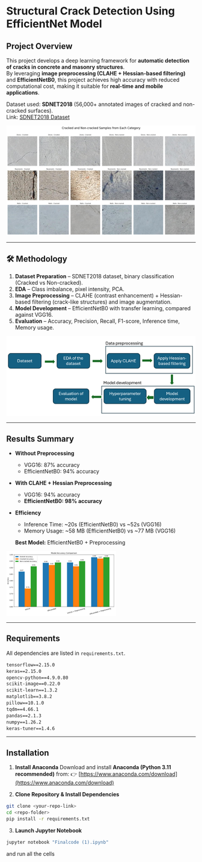 # Structural Crack Detection Using EfficientNet Model

## Project Overview

This project develops a deep learning framework for **automatic detection of cracks in concrete and masonry structures**.  
By leveraging **image preprocessing (CLAHE + Hessian-based filtering)** and **EfficientNetB0**, this project achieves high accuracy with reduced computational cost, making it suitable for **real-time and mobile applications**.

Dataset used: **SDNET2018** (56,000+ annotated images of cracked and non-cracked surfaces).  
Link: [SDNET2018 Dataset](https://www.kaggle.com/datasets/aniruddhsharma/structural-defects-network-concrete-crack-images)

![Alt Text](images/sampleimage.png)

---

## 🛠 Methodology

1. **Dataset Preparation** – SDNET2018 dataset, binary classification (Cracked vs Non-cracked).
2. **EDA** – Class imbalance, pixel intensity, PCA.
3. **Image Preprocessing** – CLAHE (contrast enhancement) + Hessian-based filtering (crack-like structures) and image augmentation.
4. **Model Development** – EfficientNetB0 with transfer learning, compared against VGG16.
5. **Evaluation** – Accuracy, Precision, Recall, F1-score, Inference time, Memory usage.

![Alt Text](images/methodology.png)

---

## Results Summary

- **Without Preprocessing**

  - VGG16: 87% accuracy
  - EfficientNetB0: 94% accuracy

- **With CLAHE + Hessian Preprocessing**

  - VGG16: 94% accuracy
  - **EfficientNetB0: 98% accuracy**

- **Efficiency**

  - Inference Time: ~20s (EfficientNetB0) vs ~52s (VGG16)
  - Memory Usage: ~58 MB (EfficientNetB0) vs ~77 MB (VGG16)

  **Best Model:** EfficientNetB0 + Preprocessing

![Alt Text](images/results.png)

---

## Requirements

All dependencies are listed in `requirements.txt`.

````txt
tensorflow==2.15.0
keras==2.15.0
opencv-python==4.9.0.80
scikit-image==0.22.0
scikit-learn==1.3.2
matplotlib==3.8.2
pillow==10.1.0
tqdm==4.66.1
pandas==2.1.3
numpy==1.26.2
keras-tuner==1.4.6
````
---

##  Installation

1. **Install Anaconda**
   Download and install **Anaconda (Python 3.11 recommended)** from:
   👉 [https://www.anaconda.com/download](https://www.anaconda.com/download)

2. **Clone Repository & Install Dependencies**

```bash
git clone <your-repo-link>
cd <repo-folder>
pip install -r requirements.txt
```
3. **Launch Jupyter Notebook**

```bash
jupyter notebook "Finalcode (1).ipynb"
```
and run all the cells


````
